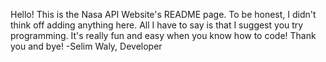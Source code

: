 Hello! This is the Nasa API Website's README page. To be honest, I didn't think off adding anything here. All I have to say is that I suggest you try programming. It's really fun and easy when you know how to code! Thank you and bye!
-Selim Waly, Developer